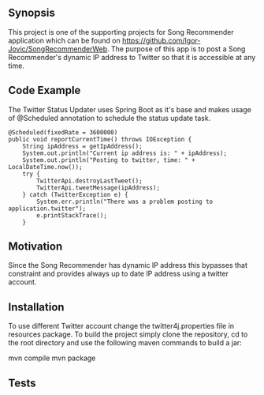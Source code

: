 ## Synopsis

This project is one of the supporting projects for Song Recommender application which can be found on https://github.com/Igor-Jovic/SongRecommenderWeb. The purpose of this app is to post a Song Recommender's dynamic IP address to Twitter so that it is accessible at any time. 

## Code Example

The Twitter Status Updater uses Spring Boot as it's base and makes usage of  @Scheduled annotation to schedule the status update task. 

    @Scheduled(fixedRate = 3600000)
    public void reportCurrentTime() throws IOException {
        String ipAddress = getIpAddress();
        System.out.println("Current ip address is: " + ipAddress);
        System.out.println("Posting to twitter, time: " + LocalDateTime.now());
        try {
            TwitterApi.destroyLastTweet();
            TwitterApi.tweetMessage(ipAddress);
        } catch (TwitterException e) {
            System.err.println("There was a problem posting to application.twitter");
            e.printStackTrace();
        }

## Motivation

Since the Song Recommender has dynamic IP address this bypasses that constraint and provides always up to date IP address using a twitter account. 

## Installation

To use different Twitter account change the twitter4j.properties file in resources package. 
To build the project simply clone the repository, cd to the root directory and use the following maven commands to build a jar:

mvn compile
mvn package

## Tests
